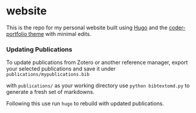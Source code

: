 # website

This is the repo for my personal website built using [Hugo](https://gohugo.io/) and the [coder-portfolio theme](https://github.com/naro143/hugo-coder-portfolio) with minimal edits. 

### Updating Publications

To update publications from Zotero or another reference manager, export your selected publications and save it under `publications/mypublications.bib`

with `publications/` as your working directory use `python bibtextomd.py` to generate a fresh set of markdowns. 

Following this use run `hugo` to rebuild with updated publications.
